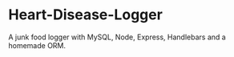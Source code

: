 # Heart-Disease-Logger
A junk food logger with MySQL, Node, Express, Handlebars and a homemade ORM.
